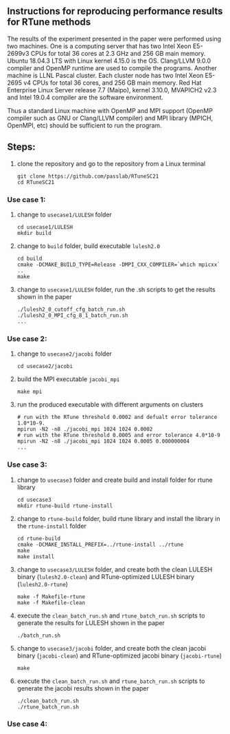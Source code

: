 ## Instructions for reproducing performance results for RTune methods

The results of the experiment presented in the paper were performed using two machines. One  is  a computing  server  that  has  two  Intel  Xeon  E5-2699v3  CPUs for total 36 cores at 2.3 GHz and 256 GB main memory. Ubuntu 18.04.3 LTS with Linux kernel 4.15.0  is  the  OS.  Clang/LLVM  9.0.0  compiler  and  OpenMP runtime  are  used  to  compile  the  programs. Another machine is LLNL Pascal  cluster.  Each  cluster  node  has  two  Intel  Xeon  E5-2695 v4 CPUs for total 36 cores, and 256 GB main memory. Red  Hat  Enterprise  Linux  Server  release  7.7  (Maipo),  kernel 3.10.0,  MVAPICH2  v2.3  and  Intel  19.0.4  compiler  are  the software environment.

Thus a standard Linux machine with OpenMP and MPI support (OpenMP compiler such as GNU or Clang/LLVM compiler)
and MPI library (MPICH, OpenMPI, etc) should be sufficient to run the program. 

## Steps:
1. clone the repository and go to the repository from a Linux terminal

    ```
    git clone https://github.com/passlab/RTuneSC21
    cd RTuneSC21
    ```

### Use case 1: 

1. change to `usecase1/LULESH` folder

    ```
    cd usecase1/LULESH
    mkdir build
    ```

2. change to `build` folder, build executable `lulesh2.0`
    ```
    cd build
    cmake -DCMAKE_BUILD_TYPE=Release -DMPI_CXX_COMPILER=`which mpicxx` ..
    make
    ```
3. change to `usecase1/LULESH` folder, run the .sh scripts to get the results shown in the paper
    ```
    ./lulesh2_0_cutoff_cfg_batch_run.sh
    ./lulesh2_0_MPI_cfg_8_1_batch_run.sh
    ...
    ```

### Use case 2:

1. change to `usecase2/jacobi` folder
    ```
    cd usecase2/jacobi
    
    ```
2. build the MPI executable `jacobi_mpi`
    ```
    make mpi
    ````
3. run the produced executable with different arguments on clusters
    ```
    # run with the RTune threshold 0.0002 and defualt error tolerance 1.0*10-9.
    mpirun -N2 -n8 ./jacobi_mpi 1024 1024 0.0002
    # run with the RTune threshold 0.0005 and error tolerance 4.0*10-9
    mpirun -N2 -n8 ./jacobi_mpi 1024 1024 0.0005 0.000000004
    ...
    ```

### Use case 3: 

1. change to `usecase3` folder and create build and install folder for rtune library
    ```
    cd usecase3
    mkdir rtune-build rtune-install
    ```
1. change to `rtune-build` folder, build rtune library and install the library in the `rtune-install` folder
    ```
    cd rtune-build
    cmake -DCMAKE_INSTALL_PREFIX=../rtune-install ../rtune 
    make
    make install

    ```
1. change to `usecase3/LULESH` folder, and create both the clean LULESH binary (`lulesh2.0-clean`) and RTune-optimized LULESH binary (`lulesh2.0-rtune`)

    ```
    make -f Makefile-rtune 
    make -f Makefile-clean
    ```
1. execute the `clean_batch_run.sh` and `rtune_batch_run.sh` scripts to generate the results for LULESH shown in the paper

    ```
    ./batch_run.sh
    ```
1. change to `usecase3/jacobi` folder, and create both the clean jacobi binary (`jacobi-clean`) and RTune-optimized jacobi binary (`jacobi-rtune`)
    ```
    make
    ```
1. execute the `clean_batch_run.sh` and `rtune_batch_run.sh` scripts to generate the jacobi results shown in the paper
    ```
    ./clean_batch_run.sh
    ./rtune_batch_run.sh
    ```
    
### Use case 4:
